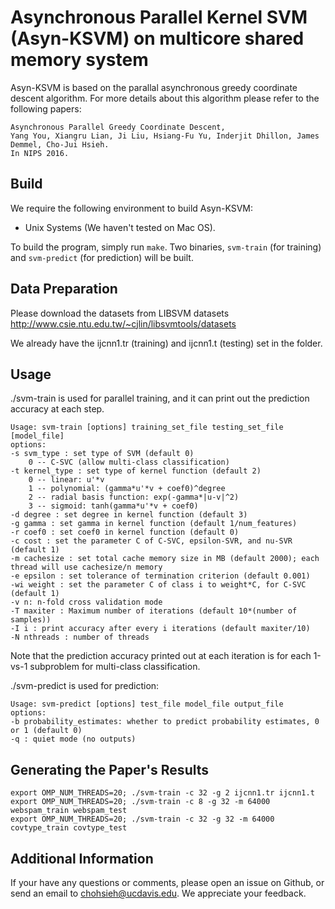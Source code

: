Asynchronous Parallel Kernel SVM (Asyn-KSVM) on multicore shared memory system
========================

Asyn-KSVM is based on the parallal asynchronous greedy coordinate descent
algorithm. For more details about this algorithm please refer to the following 
papers:

```
Asynchronous Parallel Greedy Coordinate Descent,
Yang You, Xiangru Lian, Ji Liu, Hsiang-Fu Yu, Inderjit Dhillon, James Demmel, Cho-Jui Hsieh. 
In NIPS 2016. 
```

Build
---------------

We require the following environment to build Asyn-KSVM:

- Unix Systems (We haven't tested on Mac OS). 

To build the program, simply run `make`. Two binaries, `svm-train` (for training) 
and `svm-predict` (for prediction) will be built.  

Data Preparation 
----------------

Please download the datasets from LIBSVM datasets
http://www.csie.ntu.edu.tw/~cjlin/libsvmtools/datasets

We already have the ijcnn1.tr (training) and ijcnn1.t (testing) set
in the folder. 

Usage
----------------

./svm-train is used for parallel training, and it can print out the prediction 
accuracy at each step. 

```
Usage: svm-train [options] training_set_file testing_set_file [model_file]
options:
-s svm_type : set type of SVM (default 0)
	0 -- C-SVC (allow multi-class classification)
-t kernel_type : set type of kernel function (default 2)
	0 -- linear: u'*v
	1 -- polynomial: (gamma*u'*v + coef0)^degree
	2 -- radial basis function: exp(-gamma*|u-v|^2)
	3 -- sigmoid: tanh(gamma*u'*v + coef0)
-d degree : set degree in kernel function (default 3)
-g gamma : set gamma in kernel function (default 1/num_features)
-r coef0 : set coef0 in kernel function (default 0)
-c cost : set the parameter C of C-SVC, epsilon-SVR, and nu-SVR (default 1)
-m cachesize : set total cache memory size in MB (default 2000); each thread will use cachesize/n memory
-e epsilon : set tolerance of termination criterion (default 0.001)
-wi weight : set the parameter C of class i to weight*C, for C-SVC (default 1)
-v n: n-fold cross validation mode
-T maxiter : Maximum number of iterations (default 10*(number of samples))
-I i : print accuracy after every i iterations (default maxiter/10)
-N nthreads : number of threads
```

Note that the prediction accuracy printed out at each iteration is for each 
1-vs-1 subproblem for multi-class classification. 

./svm-predict is used for prediction: 
```
Usage: svm-predict [options] test_file model_file output_file
options:
-b probability_estimates: whether to predict probability estimates, 0 or 1 (default 0)
-q : quiet mode (no outputs)
```

Generating the Paper's Results
------------------------------

```
export OMP_NUM_THREADS=20; ./svm-train -c 32 -g 2 ijcnn1.tr ijcnn1.t
export OMP_NUM_THREADS=20; ./svm-train -c 8 -g 32 -m 64000 webspam_train webspam_test
export OMP_NUM_THREADS=20; ./svm-train -c 32 -g 32 -m 64000 covtype_train covtype_test
```

Additional Information
----------------------

If your have any questions or comments, please open an issue on Github,
or send an email to chohsieh@ucdavis.edu. We appreciate your feedback.


